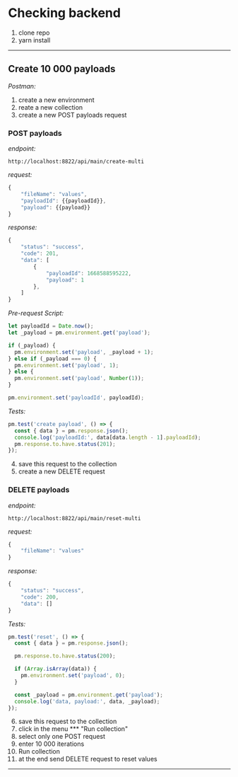 # Checking backend

1. clone repo
2. yarn install

---

## Create 10 000 payloads

_Postman:_

1. create a new environment
2. reate a new collection
3. create a new POST payloads request

### POST payloads

_endpoint:_

```
http://localhost:8822/api/main/create-multi
```

_request:_

```js
{
    "fileName": "values",
    "payloadId": {{payloadId}},
    "payload": {{payload}}
}
```

_response:_

```js
{
    "status": "success",
    "code": 201,
    "data": [
        {
            "payloadId": 1668588595222,
            "payload": 1
        },
    ]
}
```

_Pre-request Script:_

```js
let payloadId = Date.now();
let _payload = pm.environment.get('payload');

if (_payload) {
  pm.environment.set('payload', _payload + 1);
} else if (_payload === 0) {
  pm.environment.set('payload', 1);
} else {
  pm.environment.set('payload', Number(1));
}

pm.environment.set('payloadId', payloadId);
```

_Tests:_

```js
pm.test('create payload', () => {
  const { data } = pm.response.json();
  console.log('payloadId:', data[data.length - 1].payloadId);
  pm.response.to.have.status(201);
});
```

4. save this request to the collection
5. create a new DELETE request

### DELETE payloads

_endpoint:_

```
http://localhost:8822/api/main/reset-multi
```

_request:_

```js
{
    "fileName": "values"
}
```

_response:_

```js
{
    "status": "success",
    "code": 200,
    "data": []
}
```

_Tests:_

```js
pm.test('reset', () => {
  const { data } = pm.response.json();

  pm.response.to.have.status(200);

  if (Array.isArray(data)) {
    pm.environment.set('payload', 0);
  }

  const _payload = pm.environment.get('payload');
  console.log('data, payload:', data, _payload);
});
```

6. save this request to the collection
7. click in the menu \*\*\* "Run collection"
8. select only one POST request
9. enter 10 000 iterations
10. Run collection
11. at the end send DELETE request to reset values

---
